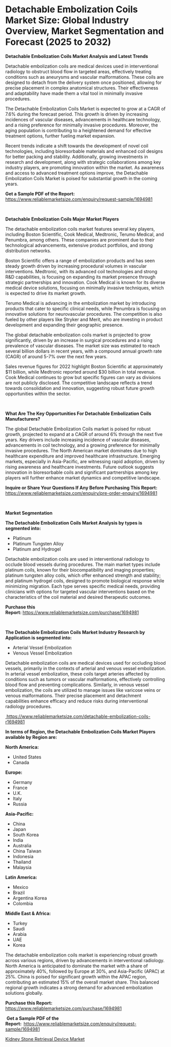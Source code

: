 <p><h1>Detachable Embolization Coils Market Size: Global Industry Overview, Market Segmentation and Forecast (2025 to 2032)</h1></p><p><strong>Detachable Embolization Coils Market Analysis and Latest Trends</strong></p>
<p><p>Detachable embolization coils are medical devices used in interventional radiology to obstruct blood flow in targeted areas, effectively treating conditions such as aneurysms and vascular malformations. These coils are designed to detach from the delivery system once positioned, allowing for precise placement in complex anatomical structures. Their effectiveness and adaptability have made them a vital tool in minimally invasive procedures.</p><p>The Detachable Embolization Coils Market is expected to grow at a CAGR of 7.6% during the forecast period. This growth is driven by increasing incidences of vascular diseases, advancements in healthcare technology, and a rising preference for minimally invasive procedures. Moreover, the aging population is contributing to a heightened demand for effective treatment options, further fueling market expansion.</p><p>Recent trends indicate a shift towards the development of novel coil technologies, including bioresorbable materials and enhanced coil designs for better packing and stability. Additionally, growing investments in research and development, along with strategic collaborations among key industry players, are promoting innovation within the market. As awareness and access to advanced treatment options improve, the Detachable Embolization Coils Market is poised for substantial growth in the coming years.</p></p>
<p><strong>Get a Sample PDF of the Report:&nbsp;</strong> <a href="https://www.reliablemarketsize.com/enquiry/request-sample/1694981?utm_campaign=2945&utm_medium=2&utm_source=Github&utm_content=ia&utm_term=25032025&utm_id=detachable-embolization-coils">https://www.reliablemarketsize.com/enquiry/request-sample/1694981</a></p>
<p>&nbsp;</p>
<p><strong>Detachable Embolization Coils Major Market Players</strong></p>
<p><p>The detachable embolization coils market features several key players, including Boston Scientific, Cook Medical, Medtronic, Terumo Medical, and Penumbra, among others. These companies are prominent due to their technological advancements, extensive product portfolios, and strong distribution networks.</p><p>Boston Scientific offers a range of embolization products and has seen steady growth driven by increasing procedural volumes in vascular interventions. Medtronic, with its advanced coil technologies and strong R&D capabilities, is focusing on expanding its market presence through strategic partnerships and innovation. Cook Medical is known for its diverse medical device solutions, focusing on minimally invasive techniques, which is expected to drive its market growth.</p><p>Terumo Medical is advancing in the embolization market by introducing products that cater to specific clinical needs, while Penumbra is focusing on innovative solutions for neurovascular procedures. The competition is also fueled by other players like Stryker and Merit, who are investing in product development and expanding their geographic presence.</p><p>The global detachable embolization coils market is projected to grow significantly, driven by an increase in surgical procedures and a rising prevalence of vascular diseases. The market size was estimated to reach several billion dollars in recent years, with a compound annual growth rate (CAGR) of around 5-7% over the next few years.</p><p>Sales revenue figures for 2022 highlight Boston Scientific at approximately $11 billion, while Medtronic reported around $30 billion in total revenue. Cook Medical continues to grow but specific figures can vary as divisions are not publicly disclosed. The competitive landscape reflects a trend towards consolidation and innovation, suggesting robust future growth opportunities within the sector.</p></p>
<p>&nbsp;</p>
<p><strong>What Are The Key Opportunities For Detachable Embolization Coils Manufacturers?</strong></p>
<p><p>The global Detachable Embolization Coils market is poised for robust growth, projected to expand at a CAGR of around 6% through the next five years. Key drivers include increasing incidence of vascular diseases, advancements in coil technology, and a growing preference for minimally invasive procedures. The North American market dominates due to high healthcare expenditure and improved healthcare infrastructure. Emerging markets, especially in Asia-Pacific, are witnessing rapid adoption, driven by rising awareness and healthcare investments. Future outlook suggests innovation in bioresorbable coils and significant partnerships among key players will further enhance market dynamics and competitive landscape.</p></p>
<p><strong>Inquire or Share Your Questions If Any Before Purchasing This Report:</strong> <a href="https://www.reliablemarketsize.com/enquiry/pre-order-enquiry/1694981?utm_campaign=2945&utm_medium=2&utm_source=Github&utm_content=ia&utm_term=25032025&utm_id=detachable-embolization-coils">https://www.reliablemarketsize.com/enquiry/pre-order-enquiry/1694981</a></p>
<p>&nbsp;</p>
<p><strong>Market Segmentation</strong></p>
<p><strong>The Detachable Embolization Coils Market Analysis by types is segmented into:</strong></p>
<p><ul><li>Platinum</li><li>Platinum Tungsten Alloy</li><li>Platinum and Hydrogel</li></ul></p>
<p><p>Detachable embolization coils are used in interventional radiology to occlude blood vessels during procedures. The main market types include platinum coils, known for their biocompatibility and imaging properties; platinum tungsten alloy coils, which offer enhanced strength and stability; and platinum hydrogel coils, designed to promote biological response while minimizing migration. Each type serves specific medical needs, providing clinicians with options for targeted vascular interventions based on the characteristics of the coil material and desired therapeutic outcomes.</p></p>
<p><strong>Purchase this Report:&nbsp;</strong><a href="https://www.reliablemarketsize.com/purchase/1694981?utm_campaign=2945&utm_medium=2&utm_source=Github&utm_content=ia&utm_term=25032025&utm_id=detachable-embolization-coils">https://www.reliablemarketsize.com/purchase/1694981</a></p>
<p>&nbsp;</p>
<p><strong>The Detachable Embolization Coils Market Industry Research by Application is segmented into:</strong></p>
<p><ul><li>Arterial Vessel Embolization</li><li>Venous Vessel Embolization</li></ul></p>
<p><p>Detachable embolization coils are medical devices used for occluding blood vessels, primarily in the contexts of arterial and venous vessel embolization. In arterial vessel embolization, these coils target arteries affected by conditions such as tumors or vascular malformations, effectively controlling blood flow and preventing complications. Similarly, in venous vessel embolization, the coils are utilized to manage issues like varicose veins or venous malformations. Their precise placement and detachment capabilities enhance efficacy and reduce risks during interventional radiology procedures.</p></p>
<p><a href="https://www.reliablemarketsize.com/detachable-embolization-coils-r1694981?utm_campaign=2945&utm_medium=2&utm_source=Github&utm_content=ia&utm_term=25032025&utm_id=detachable-embolization-coils">&nbsp;https://www.reliablemarketsize.com/detachable-embolization-coils-r1694981</a></p>
<p><strong>In terms of Region, the Detachable Embolization Coils Market Players available by Region are:</strong></p>
<p>
    <p> <strong> North America: </strong>
        <ul>
            <li>United States</li>
            <li>Canada</li>
        </ul>
        </p> 
    <p> <strong> Europe: </strong>
        <ul>
            <li>Germany</li>
            <li>France</li>
            <li>U.K.</li>
            <li>Italy</li>
            <li>Russia</li>
        </ul>
        </p> 
    <p> <strong> Asia-Pacific: </strong>
        <ul>
            <li>China</li>
            <li>Japan</li>
            <li>South Korea</li>
            <li>India</li>
            <li>Australia</li>
            <li>China Taiwan</li>
            <li>Indonesia</li>
            <li>Thailand</li>
            <li>Malaysia</li>
        </ul>
        </p> 
    <p> <strong> Latin America: </strong>
        <ul>
            <li>Mexico</li>
            <li>Brazil</li>
            <li>Argentina Korea</li>
            <li>Colombia</li>
        </ul>
        </p> 
    <p> <strong> Middle East & Africa: </strong>
        <ul>
            <li>Turkey</li>
            <li>Saudi</li>
            <li>Arabia</li>
            <li>UAE</li>
            <li>Korea</li>
        </ul>
    </p>
    </p>
<p><p>The detachable embolization coils market is experiencing robust growth across various regions, driven by advancements in interventional radiology. North America is anticipated to dominate the market with a share of approximately 40%, followed by Europe at 30%, and Asia-Pacific (APAC) at 25%. China is poised for significant growth within the APAC region, contributing an estimated 15% of the overall market share. This balanced regional growth indicates a strong demand for advanced embolization solutions globally.</p></p>
<p><strong>Purchase this Report: </strong><a href="https://www.reliablemarketsize.com/purchase/1694981?utm_campaign=2945&utm_medium=2&utm_source=Github&utm_content=ia&utm_term=25032025&utm_id=detachable-embolization-coils">https://www.reliablemarketsize.com/purchase/1694981</a></p>
<p>&nbsp;<strong>Get a Sample PDF of the Report:&nbsp;&nbsp;</strong><a href="https://www.reliablemarketsize.com/enquiry/request-sample/1694981?utm_campaign=2945&utm_medium=2&utm_source=Github&utm_content=ia&utm_term=25032025&utm_id=detachable-embolization-coils">https://www.reliablemarketsize.com/enquiry/request-sample/1694981</a></p>
<p><strong></strong></p>
<p><p><a href="https://github.com/ternainglin/Market-Research-Report-List-1/blob/main/kidney-stone-retrieval-device-market.md?utm_campaign=2945&utm_medium=2&utm_source=Github&utm_content=ia&utm_term=25032025&utm_id=detachable-embolization-coils">Kidney Stone Retrieval Device Market</a></p></p>